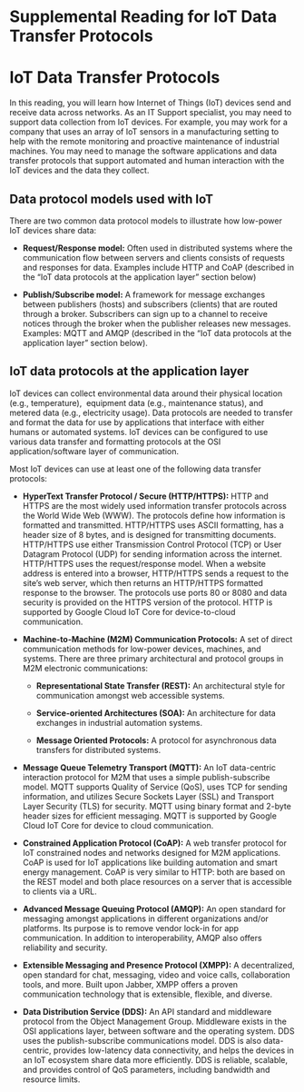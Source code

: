 Supplemental Reading for IoT Data Transfer Protocols
====================================================

IoT Data Transfer Protocols
===========================

In this reading, you will learn how Internet of Things (IoT) devices send and receive data across networks. As an IT Support specialist, you may need to support data collection from IoT devices. For example, you may work for a company that uses an array of IoT sensors in a manufacturing setting to help with the remote monitoring and proactive maintenance of industrial machines. You may need to manage the software applications and data transfer protocols that support automated and human interaction with the IoT devices and the data they collect.

Data protocol models used with IoT
----------------------------------

There are two common data protocol models to illustrate how low-power IoT devices share data:

* **Request/Response model:** Often used in distributed systems where the communication flow between servers and clients consists of requests and responses for data. Examples include HTTP and CoAP (described in the “IoT data protocols at the application layer” section below)

* **Publish/Subscribe model:** A framework for message exchanges between publishers (hosts) and subscribers (clients) that are routed through a broker. Subscribers can sign up to a channel to receive notices through the broker when the publisher releases new messages. Examples: MQTT and AMQP (described in the “IoT data protocols at the application layer” section below).

IoT data protocols at the application layer
-------------------------------------------

IoT devices can collect environmental data around their physical location (e.g., temperature),  equipment data (e.g., maintenance status), and metered data (e.g., electricity usage). Data protocols are needed to transfer and format the data for use by applications that interface with either humans or automated systems. IoT devices can be configured to use various data transfer and formatting protocols at the OSI application/software layer of communication.

Most IoT devices can use at least one of the following data transfer protocols:

* **HyperText Transfer Protocol / Secure (HTTP/HTTPS):** HTTP and HTTPS are the most widely used information transfer protocols across the World Wide Web (WWW). The protocols define how information is formatted and transmitted. HTTP/HTTPS uses ASCII formatting, has a header size of 8 bytes, and is designed for transmitting documents. HTTP/HTTPS use either Transmission Control Protocol (TCP) or User Datagram Protocol (UDP) for sending information across the internet. HTTP/HTTPS uses the request/response model. When a website address is entered into a browser, HTTP/HTTPS sends a request to the site’s web server, which then returns an HTTP/HTTPS formatted response to the browser. The protocols use ports 80 or 8080 and data security is provided on the HTTPS version of the protocol. HTTP is supported by Google Cloud IoT Core for device-to-cloud communication.

* **Machine-to-Machine (M2M) Communication Protocols:** A set of direct communication methods for low-power devices, machines, and systems. There are three primary architectural and protocol groups in M2M electronic communications:

  * **Representational State Transfer (REST):** An architectural style for communication amongst web accessible systems.

  * **Service-oriented Architectures (SOA):** An architecture for data exchanges in industrial automation systems.

  * **Message Oriented Protocols:** A protocol for asynchronous data transfers for distributed systems.

* **Message Queue Telemetry Transport (MQTT):** An IoT data-centric interaction protocol for M2M that uses a simple publish-subscribe model. MQTT supports Quality of Service (QoS), uses TCP for sending information, and utilizes Secure Sockets Layer (SSL) and Transport Layer Security (TLS) for security. MQTT using binary format and 2-byte header sizes for efficient messaging. MQTT is supported by Google Cloud IoT Core for device to cloud communication.

* **Constrained Application Protocol (CoAP):** A web transfer protocol for IoT constrained nodes and networks designed for M2M applications. CoAP is used for IoT applications like building automation and smart energy management. CoAP is very similar to HTTP: both are based on the REST model and both place resources on a server that is accessible to clients via a URL.

* **Advanced Message Queuing Protocol (AMQP):** An open standard for messaging amongst applications in different organizations and/or platforms. Its purpose is to remove vendor lock-in for app communication. In addition to interoperability, AMQP also offers reliability and security.

* **Extensible Messaging and Presence Protocol (XMPP):** A decentralized, open standard for chat, messaging, video and voice calls, collaboration tools, and more. Built upon Jabber, XMPP offers a proven communication technology that is extensible, flexible, and diverse.

* **Data Distribution Service (DDS):** An API standard and middleware protocol from the Object Management Group. Middleware exists in the OSI applications layer, between software and the operating system. DDS uses the publish-subscribe communications model. DDS is also data-centric, provides low-latency data connectivity, and helps the devices in an IoT ecosystem share data more efficiently. DDS is reliable, scalable, and provides control of QoS parameters, including bandwidth and resource limits.
